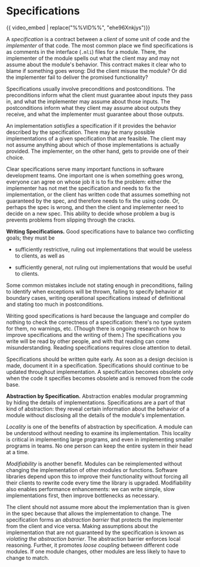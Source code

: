 # Specifications

{{ video_embed | replace("%%VID%%", "ehe96Xnkjys")}}

A *specification* is a contract between a *client* of some unit of code and the
*implementer* of that code. The most common place we find specifications is as
comments in the interface (`.mli`) files for a module. There, the implementer of
the module spells out what the client may and may not assume about the module's
behavior. This contract makes it clear who to blame if something goes wrong: Did
the client misuse the module? Or did the implementer fail to deliver the
promised functionality?

Specifications usually involve preconditions and postconditions. The
preconditions inform what the client must guarantee about inputs they pass in,
and what the implementer may assume about those inputs. The postconditions
inform what they client may assume about outputs they receive, and what the
implementer must guarantee about those outputs.

An implementation *satisfies* a specification if it provides the behavior
described by the specification. There may be many possible implementations of a
given specification that are feasible. The client may not assume anything about
which of those implementations is actually provided. The implementer, on the
other hand, gets to provide one of their choice.

Clear specifications serve many important functions in software development
teams. One important one is when something goes wrong, everyone can agree on
whose job it is to fix the problem: either the implementer has not met the
specification and needs to fix the implementation, or the client has written
code that assumes something not guaranteed by the spec, and therefore needs to
fix the using code. Or, perhaps the spec is wrong, and then the client and
implementer need to decide on a new spec. This ability to decide whose problem a
bug is prevents problems from slipping through the cracks.

**Writing Specifications.** Good specifications have to balance two conflicting
goals; they must be

* sufficiently restrictive, ruling out implementations that would be useless
  to clients, as well as

* sufficiently general, not ruling out implementations that would be useful
  to clients.

Some common mistakes include not stating enough in preconditions, failing to
identify when exceptions will be thrown, failing to specify behavior at boundary
cases, writing operational specifications instead of definitional and stating
too much in postconditions.

Writing good specifications is hard because the language and compiler do nothing
to check the correctness of a specification: there's no type system for them, no
warnings, etc. (Though there is ongoing research on how to improve
specifications and the writing of them.) The specifications you write will be
read by other people, and with that reading can come misunderstanding. Reading
specifications requires close attention to detail.

Specifications should be written quite early. As soon as a design decision is
made, document it in a specification. Specifications should continue to be
updated throughout implementation. A specification becomes obsolete only when
the code it specifies becomes obsolete and is removed from the code base.

**Abstraction by Specification.** Abstraction enables modular programming by
hiding the details of implementations. Specifications are a part of that kind of
abstraction: they reveal certain information about the behavior of a module
without disclosing all the details of the module's implementation.

*Locality* is one of the benefits of abstraction by specification. A module can
be understood without needing to examine its implementation. This locality is
critical in implementing large programs, and even in implementing smaller
programs in teams. No one person can keep the entire system in their head at a
time.

*Modifiability* is another benefit. Modules can be reimplemented without
changing the implementation of other modules or functions. Software libraries
depend upon this to improve their functionality without forcing all their
clients to rewrite code every time the library is upgraded. Modifiability also
enables performance enhancements: we can write simple, slow implementations
first, then improve bottlenecks as necessary.

The client should not assume more about the implementation than is given in the
spec because that allows the implementation to change. The specification forms
an *abstraction barrier* that protects the implementer from the client and vice
versa. Making assumptions about the implementation that are not guaranteed by
the specification is known as *violating the abstraction barrier*. The
abstraction barrier enforces local reasoning. Further, it promotes *loose
coupling* between different code modules. If one module changes, other modules
are less likely to have to change to match.
